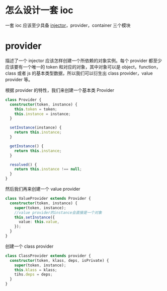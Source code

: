 # 怎么设计一套 ioc

一套 ioc 应该至少具备 [injector](https://github.com/JackZong/Learning-notes/blob/master/Part1/Pratice/IOC/injector.md)，provider，container 三个模块

# provider

描述了一个 injector 应该怎样创建一个所依赖的对象实例。每个 provider 都至少应该要有一个唯一的 token 和对应的对象，其中对象可以是 object，function，class 或者 js 的基本类型数据，所以我们可以衍生出 class provider，value provider 等。

根据 provider 的特性，我们来创建一个基本类 Provider

```ts
class Provider {
  constructor(token, instance) {
    this.token = token;
    this.instance = instance;
  }

  setInstance(instance) {
    return this.instance;
  }

  getInstance() {
    return this.instance;
  }

  resolved() {
    return this.instance !== null;
  }
}
```

然后我们再来创建一个 value provider

```ts
class ValueProvider extends Provider {
  constructor(token, instance) {
    super(token, instance);
    //value provider的instance会直接是一个对象
    this.setInstance({
      value: this.value,
    });
  }
}
```

创建一个 class provider

```ts
class ClassProvider extends provider {
  constructor(token, klass, deps, isPrivate) {
    super(token, instance);
    this.klass = klass;
    tihs.deps = deps;
  }
}
```
